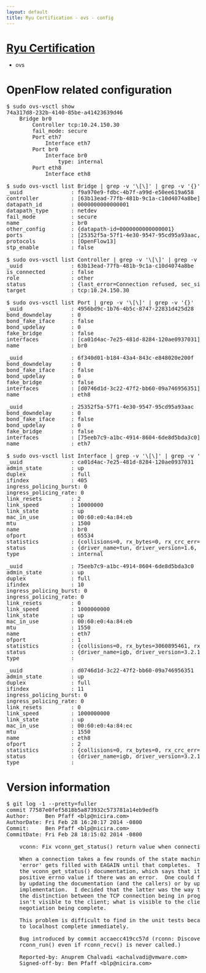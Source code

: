 ```yaml
---
layout: default
title: Ryu Certification - ovs - config
---
```

# [Ryu Certification](http://osrg.github.io/ryu/certification.html)
* ovs 

# OpenFlow related configuration
<pre>
$ sudo ovs-vsctl show
74a317d8-232b-4140-85be-a41423639d46
    Bridge br0
        Controller tcp:10.24.150.30
        fail_mode: secure
        Port eth7
            Interface eth7
        Port br0
            Interface br0
                type: internal
        Port eth8
            Interface eth8

$ sudo ovs-vsctl list Bridge | grep -v '\[\]' | grep -v '{}'
_uuid               : f9a970e9-fdbc-4b7f-a99d-e50ee619a658
controller          : [63b13ead-77fb-481b-9c1a-c10d4074a8be]
datapath_id         : 0000000000000001
datapath_type       : netdev
fail_mode           : secure
name                : br0
other_config        : {datapath-id=0000000000000001}
ports               : [25352f5a-57f1-4e30-9547-95cd95a93aac, 4956bd9c-1b76-4b5c-8747-22831d425d28, 6f340d01-b184-43a4-843c-e848020e200f]
protocols           : [OpenFlow13]
stp_enable          : false

$ sudo ovs-vsctl list Controller | grep -v '\[\]' | grep -v '{}'
_uuid               : 63b13ead-77fb-481b-9c1a-c10d4074a8be
is_connected        : false
role                : other
status              : {last_error=Connection refused, sec_since_connect=376, sec_since_disconnect=3, state=BACKOFF}
target              : tcp:10.24.150.30

$ sudo ovs-vsctl list Port | grep -v '\[\]' | grep -v '{}'
_uuid               : 4956bd9c-1b76-4b5c-8747-22831d425d28
bond_downdelay      : 0
bond_fake_iface     : false
bond_updelay        : 0
fake_bridge         : false
interfaces          : [ca01d4ac-7e25-481d-8284-120ae0937031]
name                : br0

_uuid               : 6f340d01-b184-43a4-843c-e848020e200f
bond_downdelay      : 0
bond_fake_iface     : false
bond_updelay        : 0
fake_bridge         : false
interfaces          : [d0746d1d-3c22-47f2-bb60-09a746956351]
name                : eth8

_uuid               : 25352f5a-57f1-4e30-9547-95cd95a93aac
bond_downdelay      : 0
bond_fake_iface     : false
bond_updelay        : 0
fake_bridge         : false
interfaces          : [75eeb7c9-a1bc-4914-8604-6de8d5bda3c0]
name                : eth7

$ sudo ovs-vsctl list Interface | grep -v '\[\]' | grep -v '{}'
_uuid               : ca01d4ac-7e25-481d-8284-120ae0937031
admin_state         : up
duplex              : full
ifindex             : 405
ingress_policing_burst: 0
ingress_policing_rate: 0
link_resets         : 2
link_speed          : 10000000
link_state          : up
mac_in_use          : 00:60:e0:4a:84:eb
mtu                 : 1500
name                : br0
ofport              : 65534
statistics          : {collisions=0, rx_bytes=0, rx_crc_err=0, rx_dropped=0, rx_errors=0, rx_frame_err=0, rx_over_err=0, rx_packets=0, tx_bytes=0, tx_dropped=0, tx_errors=0, tx_packets=0}
status              : {driver_name=tun, driver_version=1.6, firmware_version=N/A}
type                : internal

_uuid               : 75eeb7c9-a1bc-4914-8604-6de8d5bda3c0
admin_state         : up
duplex              : full
ifindex             : 10
ingress_policing_burst: 0
ingress_policing_rate: 0
link_resets         : 0
link_speed          : 1000000000
link_state          : up
mac_in_use          : 00:60:e0:4a:84:eb
mtu                 : 1550
name                : eth7
ofport              : 1
statistics          : {collisions=0, rx_bytes=3060895461, rx_crc_err=0, rx_dropped=0, rx_errors=0, rx_frame_err=0, rx_over_err=0, rx_packets=72611223, tx_bytes=0, tx_dropped=0, tx_errors=0, tx_packets=0}
status              : {driver_name=igb, driver_version=3.2.10-k, firmware_version=3.10-0}
type                : 

_uuid               : d0746d1d-3c22-47f2-bb60-09a746956351
admin_state         : up
duplex              : full
ifindex             : 11
ingress_policing_burst: 0
ingress_policing_rate: 0
link_resets         : 0
link_speed          : 1000000000
link_state          : up
mac_in_use          : 00:60:e0:4a:84:ec
mtu                 : 1550
name                : eth8
ofport              : 2
statistics          : {collisions=0, rx_bytes=0, rx_crc_err=0, rx_dropped=0, rx_errors=0, rx_frame_err=0, rx_over_err=0, rx_packets=0, tx_bytes=3014692, tx_dropped=0, tx_errors=0, tx_packets=32174}
status              : {driver_name=igb, driver_version=3.2.10-k, firmware_version=3.10-0}
type                : 
</pre>

# Version information
<pre>
$ git log -1 --pretty=fuller
commit 77587e0fef5818b5a873932c573781a14eb9edfb
Author:     Ben Pfaff &lt;blp@nicira.com&gt;
AuthorDate: Fri Feb 28 16:20:17 2014 -0800
Commit:     Ben Pfaff &lt;blp@nicira.com&gt;
CommitDate: Fri Feb 28 18:15:02 2014 -0800

    vconn: Fix vconn_get_status() return value when connection in progress.
    
    When a connection takes a few rounds of the state machine to complete,
    'error' gets filled with EAGAIN until that completes.  This didn't match
    the vconn_get_status() documentation, which says that it only returns a
    positive errno value if there was an error.  One could fix the problem
    by updating the documentation (and the callers) or by updating the
    implementation.  I decided that the latter was the way to go because
    the distinction between the TCP connection being in progress or complete
    isn't visible to the client; what is visible to the client is the OpenFlow
    negotiation being complete.
    
    This problem is difficult to find in the unit tests because TCP connections
    to localhost complete immediately.
    
    Bug introduced by commit accaecc419cc57d (rconn: Discover errors in
    rconn_run() even if rconn_recv() is never called.)
    
    Reported-by: Anuprem Chalvadi &lt;achalvadi@vmware.com&gt;
    Signed-off-by: Ben Pfaff &lt;blp@nicira.com&gt;
</pre>
